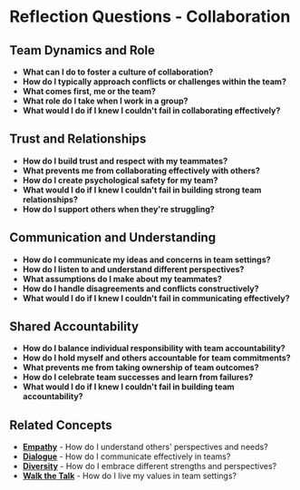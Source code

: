 # Reflection Questions - Collaboration

## Team Dynamics and Role
- **What can I do to foster a culture of collaboration?**
- **How do I typically approach conflicts or challenges within the team?**
- **What comes first, me or the team?**
- **What role do I take when I work in a group?**
- **What would I do if I knew I couldn't fail in collaborating effectively?**

## Trust and Relationships
- **How do I build trust and respect with my teammates?**
- **What prevents me from collaborating effectively with others?**
- **How do I create psychological safety for my team?**
- **What would I do if I knew I couldn't fail in building strong team relationships?**
- **How do I support others when they're struggling?**

## Communication and Understanding
- **How do I communicate my ideas and concerns in team settings?**
- **How do I listen to and understand different perspectives?**
- **What assumptions do I make about my teammates?**
- **How do I handle disagreements and conflicts constructively?**
- **What would I do if I knew I couldn't fail in communicating effectively?**

## Shared Accountability
- **How do I balance individual responsibility with team accountability?**
- **How do I hold myself and others accountable for team commitments?**
- **What prevents me from taking ownership of team outcomes?**
- **How do I celebrate team successes and learn from failures?**
- **What would I do if I knew I couldn't fail in building team accountability?**

## Related Concepts
- **[Empathy](../empathy/README.md)** - How do I understand others' perspectives and needs?
- **[Dialogue](../dialogue/README.md)** - How do I communicate effectively in teams?
- **[Diversity](../diversity/README.md)** - How do I embrace different strengths and perspectives?
- **[Walk the Talk](../walk-the-talk/README.md)** - How do I live my values in team settings?
